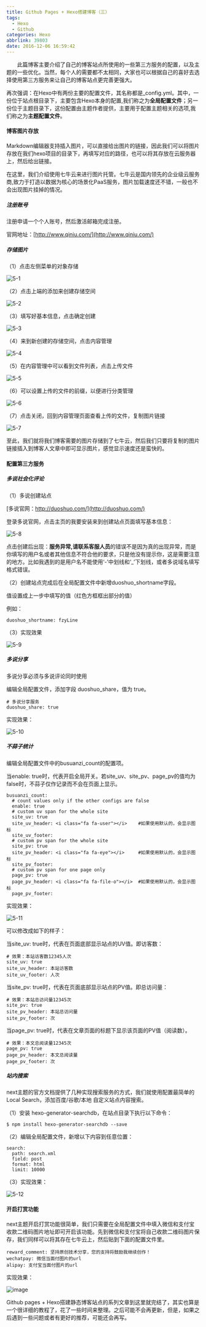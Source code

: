 ```yaml
---
title: Github Pages + Hexo搭建博客（三）
tags:
  - Hexo
  - Github
categories: Hexo
abbrlink: 39803
date: 2016-12-06 16:59:42
---
```



　　此篇博客主要介绍了自己的博客站点所使用的一些第三方服务的配置，以及主题的一些优化。当然，每个人的需要都不太相同，大家也可以根据自己的喜好去选择使用第三方服务来让自己的博客站点更完善更强大。

<!--more-->

再次强调：在Hexo中有两份主要的配置文件，其名称都是_config.yml。其中，一份位于站点根目录下，主要包含Hexo本身的配置,我们称之为**全局配置文件**；另一份位于主题目录下，这份配置由主题作者提供，主要用于配置主题相关的选项,我们称之为**主题配置文件**。

#### 博客图片存放

Markdown编辑器支持插入图片，可以直接给出图片的链接，因此我们可以将图片存放在我们hexo项目的目录下，再填写对应的路径，也可以将其存放在云服务器上，然后给出链接。

在这里，我们介绍使用七牛云来进行图片托管。七牛云是国内领先的企业级云服务商,致力于打造以数据为核心的场景化PaaS服务，图片加载速度还不错，一般也不会出现图片挂掉的情况。

##### 注册账号

注册申请一个个人账号，然后激活邮箱完成注册。

官网地址：[http://www.qiniu.com/](http://www.qiniu.com/)

##### 存储图片

（1）点击左侧菜单的对象存储

![5-1](http://ohe7ixo05.bkt.clouddn.com/2016/12/5-1.png)

（2）点击上端的添加来创建存储空间

![5-2](http://ohe7ixo05.bkt.clouddn.com/2016/12/5-2.png)

（3）填写好基本信息，点击确定创建

![5-3](http://ohe7ixo05.bkt.clouddn.com/2016/12/5-3.png)

（4）来到新创建的存储空间，点击内容管理

![5-4](http://ohe7ixo05.bkt.clouddn.com/2016/12/5-4.png)

（5）在内容管理中可以看到文件列表，点击上传文件

![5-5](http://ohe7ixo05.bkt.clouddn.com/2016/12/5-5.png)

（6）可以设置上传的文件的前缀，以便进行分类管理

![5-6](http://ohe7ixo05.bkt.clouddn.com/2016/12/5-6.png)

（7）点击关闭，回到内容管理页面查看上传的文件，复制图片链接

![5-7](http://ohe7ixo05.bkt.clouddn.com/2016/12/5-7.png)

至此，我们就将我们博客需要的图片存储到了七牛云，然后我们只要将复制的图片链接插入到博客人文章中即可显示图片，感觉显示速度还是蛮快的。

#### 配置第三方服务

##### 多说社会化评论

（1）多说创建站点

[多说官网：http://duoshuo.com/](http://duoshuo.com/)

登录多说官网，点击主页的我要安装来到创建站点页面填写基本信息：

![5-8](http://ohe7ixo05.bkt.clouddn.com/2016/12/5-8.png)

点击创建后出现：**服务异常,请联系客服人员**的错误不是因为真的出现异常，而是你填写的用户名或者其他信息不符合他的要求，只是他没有提示你，这是需要注意的地方。比如我遇到的是用户名不能使用‘-’中划线和‘_’下划线，或者多说域名填写格式错误。

（2）创建站点完成后在全局配置文件中新增duoshuo_shortname字段。

值设置成上一步中填写的值（红色方框框出部分的值）

例如：

```
duoshuo_shortname: fzyLine
```

（3）实现效果

![5-9](http://ohe7ixo05.bkt.clouddn.com/2016/12/5-9.png)

##### 多说分享

多说分享必须与多说评论同时使用

编辑全局配置文件，添加字段 duoshuo_share，值为 true。

```
# 多说分享服务
duoshuo_share: true
```

实现效果：

![5-10](http://ohe7ixo05.bkt.clouddn.com/2016/12/5-10.png)

##### 不蒜子统计

编辑全局配置文件中的busuanzi_count的配置项。

当enable: true时，代表开启全局开关。若site_uv、site_pv、page_pv的值均为false时，不蒜子仅作记录而不会在页面上显示。

```
busuanzi_count:
  # count values only if the other configs are false
  enable: true
  # custom uv span for the whole site
  site_uv: true
  site_uv_header: <i class="fa fa-user"></i>    #如果使用默认的，会显示图标
  site_uv_footer:
  # custom pv span for the whole site
  site_pv: true
  site_pv_header: <i class="fa fa-eye"></i>     #如果使用默认的，会显示图标
  site_pv_footer:
  # custom pv span for one page only
  page_pv: true
  page_pv_header: <i class="fa fa-file-o"></i>  #如果使用默认的，会显示图标
  page_pv_footer:
```

实现效果：

![5-11](http://ohe7ixo05.bkt.clouddn.com/2016/12/5-11.png)

可以修改成如下的样子：

当site_uv: true时，代表在页面底部显示站点的UV值。即访客数：

```
# 效果：本站访客数12345人次
site_uv: true
site_uv_header: 本站访客数
site_uv_footer: 人次
```

当site_pv: true时，代表在页面底部显示站点的PV值。即总访问量：

```
# 效果：本站总访问量12345次
site_pv: true
site_pv_header: 本站总访问量
site_pv_footer: 次
```

当page_pv: true时，代表在文章页面的标题下显示该页面的PV值（阅读数）。
```
# 效果：本文总阅读量12345次
page_pv: true
page_pv_header: 本文总阅读量
page_pv_footer: 次
```

##### 站内搜索

next主题的官方文档提供了几种实现搜索服务的方式，我们就使用配置最简单的Local Search，添加百度/谷歌/本地 自定义站点内容搜索。

（1）安装 hexo-generator-searchdb，在站点目录下执行以下命令：

```
$ npm install hexo-generator-searchdb --save
```

（2）编辑全局配置文件，新增以下内容到任意位置：

```
search:
  path: search.xml
  field: post
  format: html
  limit: 10000
```

（3）实现效果：

![5-12](http://ohe7ixo05.bkt.clouddn.com/2016/12/5-12.png)


#### 开启打赏功能

next主题开启打赏功能很简单，我们只需要在全局配置文件中填入微信和支付宝收款二维码图片地址即可开启该功能。先到微信和支付宝将自己收款二维码图片保存，我们同样可以将其存在七牛云上，然后贴到下面的配置文件里。

```
reward_comment: 坚持原创技术分享，您的支持将鼓励我继续创作！
wechatpay: 微信当面付图片的url
alipay: 支付宝当面付图片的url
```

实现效果：

![image](http://ohe7ixo05.bkt.clouddn.com/2016/12/5-13.png)

Github pages + Hexo搭建静态博客站点的系列文章到这里就完结了，其实也算是一个很详细的教程了，花了一些时间来整理。之后可能不会再更新，但是，如果之后遇到一些问题或者有更好的推荐，可能还会再写。